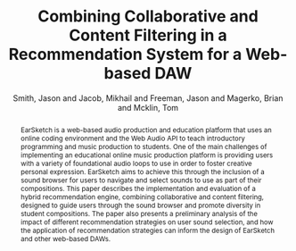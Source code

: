 ---
title: "Combining Collaborative and Content Filtering in a Recommendation System for a Web-based DAW"
abstract: "EarSketch is a web-based audio production and education platform that uses an online coding environment and the Web Audio API to teach introductory programming and music production to students. One of the main challenges of implementing an educational online music production platform is providing users with a variety of foundational audio loops to use in order to foster creative personal expression. EarSketch aims to achieve this through the inclusion of a sound browser for users to navigate and select sounds to use as part of their compositions. This paper describes the implementation and evaluation of a hybrid recommendation engine, combining collaborative and content filtering, designed to guide users through the sound browser and promote diversity in student compositions. The paper also presents a preliminary analysis of the impact of different recommendation strategies on user sound selection, and how the application of recommendation strategies can inform the design of EarSketch and other web-based DAWs."
address: "Trondheim"
booktitle: "Proceedings of the International Web Audio Conference 2019"
editor: ""
month: "December"
publisher: "NTNU"
series: "WAC'19"
pages: ""
ID: "30"
author: "Smith, Jason and Jacob, Mikhail and Freeman, Jason and Magerko, Brian and Mcklin, Tom"
webAuthor: "Jason Smith, Mikhail Jacob, Jason Freeman, Brian Magerko, Tom Mcklin"
track: "Paper"
year: "2019"
tags: year2019
media: "https://youtu.be/OPwnIRpihjw"
pdflink: "/_data/papers/pdf/2019/2019_30.pdf"
ISSN: ""
---